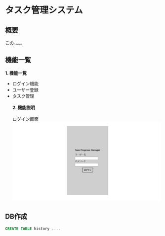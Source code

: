 # タスク管理システム
## 概要
 この。。。。

## 機能一覧
**1. 機能一覧**
 - ログイン機能
 - ユーザー登録
 - タスク管理
<br><br>
**2. 機能説明**
<br><br>
 ログイン画面
 ![ログイン画面](src/main/resources/static/img/loginpage.png)
 
## DB作成
```sql
CREATE TABLE history ....
```
